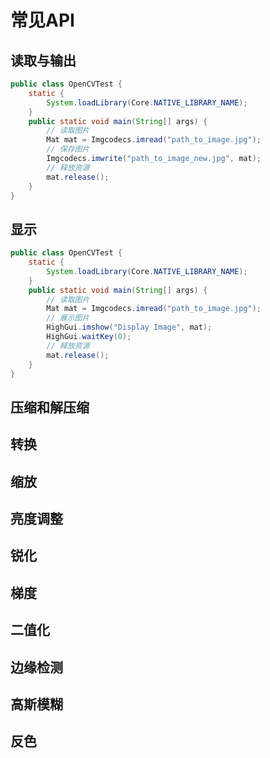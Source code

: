 # 常见API

## 读取与输出

```java
public class OpenCVTest {
    static {
        System.loadLibrary(Core.NATIVE_LIBRARY_NAME);
    }
    public static void main(String[] args) {
        // 读取图片
        Mat mat = Imgcodecs.imread("path_to_image.jpg");
        // 保存图片
        Imgcodecs.imwrite("path_to_image_new.jpg", mat);
        // 释放资源
        mat.release();
    }
}
```

## 显示

```java
public class OpenCVTest {
    static {
        System.loadLibrary(Core.NATIVE_LIBRARY_NAME);
    }
    public static void main(String[] args) {
        // 读取图片
        Mat mat = Imgcodecs.imread("path_to_image.jpg");
        // 展示图片
        HighGui.imshow("Display Image", mat);
        HighGui.waitKey(0);
        // 释放资源
        mat.release();
    }
}
```

## 压缩和解压缩
## 转换
## 缩放
## 亮度调整
## 锐化
## 梯度
## 二值化
## 边缘检测
## 高斯模糊
## 反色